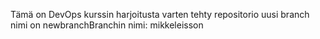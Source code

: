 Tämä on DevOps kurssin harjoitusta varten tehty repositorio
uusi branch nimi on newbranchBranchin nimi: mikkeleisson

